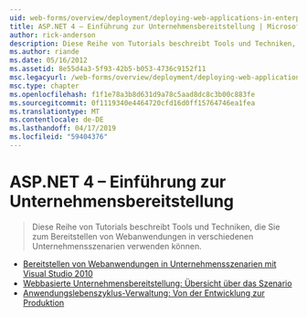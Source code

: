 ```yaml
---
uid: web-forms/overview/deployment/deploying-web-applications-in-enterprise-scenarios/index
title: ASP.NET 4 – Einführung zur Unternehmensbereitstellung | Microsoft-Dokumentation
author: rick-anderson
description: Diese Reihe von Tutorials beschreibt Tools und Techniken, die Sie zum Bereitstellen von Webanwendungen in verschiedenen Unternehmensszenarien verwenden können.
ms.author: riande
ms.date: 05/16/2012
ms.assetid: 8e55d4a3-5f93-42b5-b053-4736c9152f11
msc.legacyurl: /web-forms/overview/deployment/deploying-web-applications-in-enterprise-scenarios
msc.type: chapter
ms.openlocfilehash: f1f1e78a3b8d631d9a78c5aad8dc8c3b00c883fe
ms.sourcegitcommit: 0f1119340e4464720cfd16d0ff15764746ea1fea
ms.translationtype: MT
ms.contentlocale: de-DE
ms.lasthandoff: 04/17/2019
ms.locfileid: "59404376"
---
```

# <a name="aspnet-4---enterprise-deployment-introduction"></a>ASP.NET 4 – Einführung zur Unternehmensbereitstellung

> Diese Reihe von Tutorials beschreibt Tools und Techniken, die Sie zum Bereitstellen von Webanwendungen in verschiedenen Unternehmensszenarien verwenden können.


- [Bereitstellen von Webanwendungen in Unternehmensszenarien mit Visual Studio 2010](deploying-web-applications-in-enterprise-scenarios.md)
- [Webbasierte Unternehmensbereitstellung: Übersicht über das Szenario](enterprise-web-deployment-scenario-overview.md)
- [Anwendungslebenszyklus-Verwaltung: Von der Entwicklung zur Produktion](application-lifecycle-management-from-development-to-production.md)
